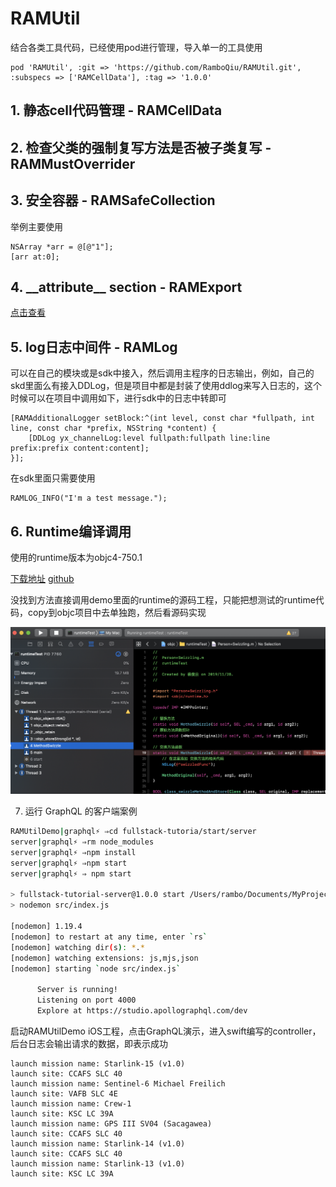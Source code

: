 # RAMUtil
结合各类工具代码，已经使用pod进行管理，导入单一的工具使用

```
pod 'RAMUtil', :git => 'https://github.com/RamboQiu/RAMUtil.git', :subspecs => ['RAMCellData'], :tag => '1.0.0'
```

## 1. 静态cell代码管理 - RAMCellData

## 2. 检查父类的强制复写方法是否被子类复写 - RAMMustOverrider

## 3. 安全容器 - RAMSafeCollection
举例主要使用
```
NSArray *arr = @[@"1"];
[arr at:0];
```
## 4. \_\_attribute\_\_ section - RAMExport
[点击查看](https://github.com/RamboQiu/RAMUtil/blob/dev/RAMUtil/RAMExport/README.md)

## 5. log日志中间件 - RAMLog
可以在自己的模块或是sdk中接入，然后调用主程序的日志输出，例如，自己的skd里面么有接入DDLog，但是项目中都是封装了使用ddlog来写入日志的，这个时候可以在项目中调用如下，进行sdk中的日志中转即可

```
[RAMAdditionalLogger setBlock:^(int level, const char *fullpath, int line, const char *prefix, NSString *content) {
	[DDLog yx_channelLog:level fullpath:fullpath line:line prefix:prefix content:content];
}];
```

在sdk里面只需要使用

```
RAMLOG_INFO("I'm a test message.");
```

## 6. Runtime编译调用

使用的runtime版本为objc4-750.1

[下载地址](https://opensource.apple.com/release/macos-10145.html) [github](https://github.com/acBool/RuntimeSourceCode)

没找到方法直接调用demo里面的runtime的源码工程，只能把想测试的runtime代码，copy到objc项目中去单独跑，然后看源码实现

![image-20191128173217662](https://github.com/RamboQiu/RAMUtil/blob/master/RAMUtilDemo/RAMUtilDemo/RAMTestUI/RAMRuntime/debug.png?raw=true)



7. 运行 GraphQL 的客户端案例

```bash
RAMUtilDemo|graphql⚡ ⇒cd fullstack-tutoria/start/server
server|graphql⚡ ⇒rm node_modules
server|graphql⚡ ⇒npm install
server|graphql⚡ ⇒npm start
server|graphql⚡ ⇒ npm start

> fullstack-tutorial-server@1.0.0 start /Users/rambo/Documents/MyProject/MyGit/RAMUtil/RAMUtilDemo/fullstack-tutoria/start/server
> nodemon src/index.js

[nodemon] 1.19.4
[nodemon] to restart at any time, enter `rs`
[nodemon] watching dir(s): *.*
[nodemon] watching extensions: js,mjs,json
[nodemon] starting `node src/index.js`

      Server is running!
      Listening on port 4000
      Explore at https://studio.apollographql.com/dev
```

启动RAMUtilDemo iOS工程，点击GraphQL演示，进入swift编写的controller，后台日志会输出请求的数据，即表示成功

```
launch mission name: Starlink-15 (v1.0)
launch site: CCAFS SLC 40
launch mission name: Sentinel-6 Michael Freilich
launch site: VAFB SLC 4E
launch mission name: Crew-1
launch site: KSC LC 39A
launch mission name: GPS III SV04 (Sacagawea)
launch site: CCAFS SLC 40
launch mission name: Starlink-14 (v1.0)
launch site: CCAFS SLC 40
launch mission name: Starlink-13 (v1.0)
launch site: KSC LC 39A
```



